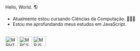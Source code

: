 Hello, World. 🌎

- Atualmente estou cursando Ciências da Computação. 👨🏽‍🎓
- Estou me aprofundando meus estudos em JavaScript. 

<div style="display: incline block"><br>
<img align="center" alt="MPHTML5" height="30" width="40" src="https://cdn.jsdelivr.net/gh/devicons/devicon/icons/html5/html5-original.svg" />
                                 
<img align="center" alt="MPCSS3" height="30" width="40" src="https://cdn.jsdelivr.net/gh/devicons/devicon/icons/css3/css3-original.svg" />
          
<img align="center" alt="MPJS" height="30" width="40" src="https://cdn.jsdelivr.net/gh/devicons/devicon/icons/javascript/javascript-original.svg" />
          
</div>

##




